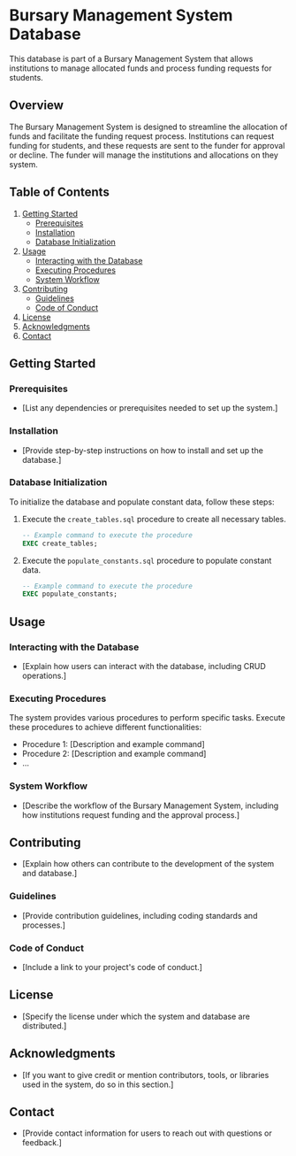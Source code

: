 # Bursary Management System Database

This database is part of a Bursary Management System that allows institutions to manage allocated funds and process funding requests for students.

## Overview

The Bursary Management System is designed to streamline the allocation of funds and facilitate the funding request process. Institutions can request funding for students, and these requests are sent to the funder for approval or decline. The funder will manage the institutions and allocations on they system.

## Table of Contents

1. [Getting Started](#getting-started)
    - [Prerequisites](#prerequisites)
    - [Installation](#installation)
    - [Database Initialization](#database-initialization)
2. [Usage](#usage)
    - [Interacting with the Database](#interacting-with-the-database)
    - [Executing Procedures](#executing-procedures)
    - [System Workflow](#system-workflow)
3. [Contributing](#contributing)
    - [Guidelines](#guidelines)
    - [Code of Conduct](#code-of-conduct)
4. [License](#license)
5. [Acknowledgments](#acknowledgments)
6. [Contact](#contact)

## Getting Started

### Prerequisites

- [List any dependencies or prerequisites needed to set up the system.]

### Installation

- [Provide step-by-step instructions on how to install and set up the database.]

### Database Initialization

To initialize the database and populate constant data, follow these steps:

1. Execute the `create_tables.sql` procedure to create all necessary tables.

    ```sql
    -- Example command to execute the procedure
    EXEC create_tables;
    ```

2. Execute the `populate_constants.sql` procedure to populate constant data.

    ```sql
    -- Example command to execute the procedure
    EXEC populate_constants;
    ```

## Usage

### Interacting with the Database

- [Explain how users can interact with the database, including CRUD operations.]

### Executing Procedures

The system provides various procedures to perform specific tasks. Execute these procedures to achieve different functionalities:

- Procedure 1: [Description and example command]
- Procedure 2: [Description and example command]
- ...

### System Workflow

- [Describe the workflow of the Bursary Management System, including how institutions request funding and the approval process.]

## Contributing

- [Explain how others can contribute to the development of the system and database.]

### Guidelines

- [Provide contribution guidelines, including coding standards and processes.]

### Code of Conduct

- [Include a link to your project's code of conduct.]

## License

- [Specify the license under which the system and database are distributed.]

## Acknowledgments

- [If you want to give credit or mention contributors, tools, or libraries used in the system, do so in this section.]

## Contact

- [Provide contact information for users to reach out with questions or feedback.]
